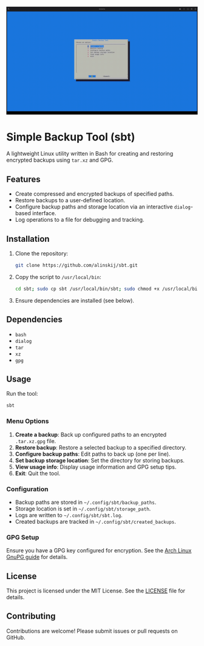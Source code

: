 ![GIF](demo.gif)

# Simple Backup Tool (sbt)
A lightweight Linux utility written in Bash for creating and restoring encrypted backups using `tar.xz` and GPG.

## Features
- Create compressed and encrypted backups of specified paths.
- Restore backups to a user-defined location.
- Configure backup paths and storage location via an interactive `dialog`-based interface.
- Log operations to a file for debugging and tracking.

## Installation
1. Clone the repository:
   ```bash
   git clone https://github.com/alinskij/sbt.git
   ```
2. Copy the script to `/usr/local/bin`:
   ```bash
   cd sbt; sudo cp sbt /usr/local/bin/sbt; sudo chmod +x /usr/local/bin/sbt
   ```
3. Ensure dependencies are installed (see below).

## Dependencies
- `bash`
- `dialog`
- `tar`
- `xz`
- `gpg`

## Usage
Run the tool:
```bash
sbt
```

### Menu Options
1. **Create a backup**: Back up configured paths to an encrypted `.tar.xz.gpg` file.
2. **Restore backup**: Restore a selected backup to a specified directory.
3. **Configure backup paths**: Edit paths to back up (one per line).
4. **Set backup storage location**: Set the directory for storing backups.
5. **View usage info**: Display usage information and GPG setup tips.
6. **Exit**: Quit the tool.

### Configuration
- Backup paths are stored in `~/.config/sbt/backup_paths`.
- Storage location is set in `~/.config/sbt/storage_path`.
- Logs are written to `~/.config/sbt/sbt.log`.
- Created backups are tracked in `~/.config/sbt/created_backups`.

### GPG Setup
Ensure you have a GPG key configured for encryption. See the [Arch Linux GnuPG guide](https://wiki.archlinux.org/title/GnuPG) for details.

## License
This project is licensed under the MIT License. See the [LICENSE](LICENSE) file for details.

## Contributing
Contributions are welcome! Please submit issues or pull requests on GitHub.
